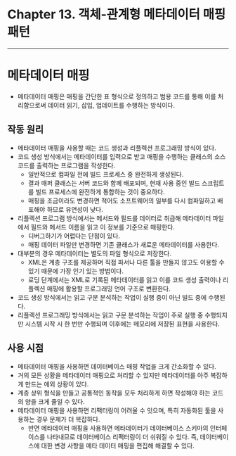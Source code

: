 # Chapter 13. 객체-관계형 메타데이터 매핑 패턴
- - -

# 메타데이터 매핑
* 메타데이터 매핑은 매핑을 간단한 표 형식으로 정의하고 범용 코드를 통해 이를 처리함으로써 데이터 읽기, 삽입, 업데이트를 수행하는 방식이다.

## 작동 원리
* 메타데이터 매핑을 사용할 때는 코드 생성과 리플렉션 프로그래밍 방식이 있다.
* 코드 생성 방식에서는 메타데이터를 입력으로 받고 매핑을 수행하는 클래스의 소스코드를 출력하는 프로그램을 작성한다.
  * 일반적으로 컴파일 전에 빌드 프로세스 중 완전하게 생성된다.
  * 결과 매퍼 클래스는 서버 코드와 함께 배포되며, 현재 사용 중인 빌드 스크립트를 빌드 프로세스에 완전하게 통합하는 것이 중요하다.
  * 매핑을 조금이라도 변경하면 적어도 소프트웨어의 일부를 다시 컴파일하고 배포해야 하므로 유연성이 낮다.
* 리플렉션 프로그램 방식에서는 메서드와 필드를 데이터로 취급해 메타데이터 파일에서 필드와 메서드 이름을 읽고 이 정보를 기준으로 매핑한다.
  * 디버그하기가 어렵다는 단점이 있다.
  * 매핑 데이터 파일만 변경하면 기존 클래스가 새로운 메타데이터를 사용한다.
* 대부분의 경우 메타데이터는 별도의 파일 형식으로 저장한다.
  * XML은 계층 구조를 제공하며 직접 파서나 다른 툴을 만들지 않고도 이용할 수 있기 때문에 가장 인기 있는 방법이다.
  * 로딩 단계에서는 XML로 기록된 메타데이터를 읽고 이를 코드 생성 출력이나 리플렉션 매핑에 활용할 프로그래밍 언어 구조로 변환한다.
* 코드 생성 방식에서는 읽고 구문 분석하는 작업이 실행 중이 아닌 빌드 중에 수행된다.
* 리플렉션 프로그래밍 방식에서는 읽고 구문 분석하는 작업이 주로 실행 중 수행되지만 시스템 시작 시 한 번만 수행되며 이후에는 메모리에 저장된 표현을 사용한다.

## 사용 시점
* 메타데이터 매핑을 사용하면 데이터베이스 매핑 작업을 크게 간소화할 수 있다.
* 거의 모든 상황을 메타데이터 매핑으로 처리할 수 있지만 메타데이터를 아주 복잡하게 만드는 에외 상황이 있다.
* 계층 상위 형식을 만들고 공통적인 동작을 모두 처리하게 하면 작성해야 하는 코드의 양을 크게 줄일 수 있다.
* 메타데이터 매핑을 사용하면 리팩터링이 어려울 수 잇으며, 특히 자동화된 툴을 사용하는 경우 문제가 더 복잡하다.
  * 반면 메타데이터 매핑을 사용하면 메타데이터가 데이터베이스 스키마의 인터페이스를 나타내므로 데이터베이스 리팩터링이 더 쉬워질 수 있다. 즉, 데이터베이스에 대한 변경 사항을 메타 데이터 매핑을 편집해 해결할 수 있다.
